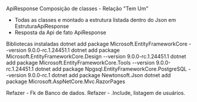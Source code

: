  

ApiResponse
Composição de classes - Relação "Tem Um"
 - Todas as classes e montado a estrutura listada dentro do Json em EstruturaApiResponse
 - Resposta da Api de fato ApiResponse

 Bibliotecas instaladas
  dotnet add package Microsoft.EntityFrameworkCore --version 9.0.0-rc.1.24451.1
  dotnet add package Microsoft.EntityFrameworkCore.Design --version 9.0.0-rc.1.24451.1
  dotnet add package Microsoft.EntityFrameworkCore.Tools --version 9.0.0-rc.1.24451.1
  dotnet add package Npgsql.EntityFrameworkCore.PostgreSQL --version 9.0.0-rc.1
  dotnet add package Newtonsoft.Json
  dotnet add package Microsoft.AspNetCore.Mvc.RazorPages


Refazer - Fk de Banco de dados.
Refazer - .Include, listagem de usuários.